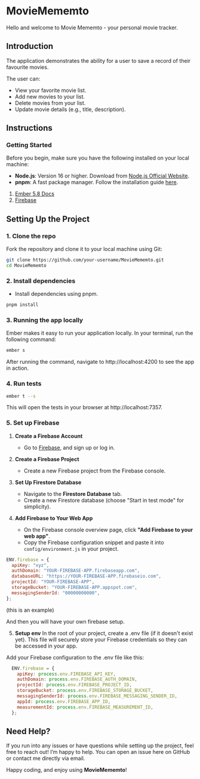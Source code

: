 # MovieMememto

Hello and welcome to Movie Mememto - your personal movie tracker.

## Introduction

The application demonstrates the ability for a user to save a record of their favourite movies.

The user can:

- View your favorite movie list.
- Add new movies to your list.
- Delete movies from your list.
- Update movie details (e.g., title, description).

## Instructions

### Getting Started

Before you begin, make sure you have the following installed on your local machine:

- **Node.js**: Version 16 or higher. Download from [Node.js Official Website](https://nodejs.org/).
- **pnpm**: A fast package manager. Follow the installation guide [here](https://pnpm.io/installation).

1. [Ember 5.8 Docs](https://guides.emberjs.com/v5.8.0/)
2. [Firebase](https://firebase.google.com/docs)

## Setting Up the Project

### 1. Clone the repo


   Fork the repository and clone it to your local machine using Git:

   ```bash
   git clone https://github.com/your-username/MovieMememto.git
   cd MovieMememto
   ```

### 2. Install dependencies

- Install dependencies using pnpm.
```bash 
pnpm install
```

### 3. Running the app locally

Ember makes it easy to run your application locally. In your terminal, run the following command:

``` bash
ember s
```
After running the command, navigate to http://localhost:4200 to see the app in action.

### 4. Run tests

```bash 
ember t --s
```
This will open the tests in your browser at http://localhost:7357.


### 5. Set up Firebase

1. **Create a Firebase Account**
   - Go to [Firebase](https://firebase.google.com/), and sign up or log in.

2. **Create a Firebase Project**
   - Create a new Firebase project from the Firebase console.

3. **Set Up Firestore Database**
   - Navigate to the **Firestore Database** tab.
   - Create a new Firestore database (choose "Start in test mode" for simplicity).

4. **Add Firebase to Your Web App**
   - On the Firebase console overview page, click **"Add Firebase to your web app"**.
   - Copy the Firebase configuration snippet and paste it into `config/environment.js` in your project.

```javascript
ENV.firebase = {
  apiKey: "xyz",
  authDomain: "YOUR-FIREBASE-APP.firebaseapp.com",
  databaseURL: "https://YOUR-FIREBASE-APP.firebaseio.com",
  projectId: "YOUR-FIREBASE-APP",
  storageBucket: "YOUR-FIREBASE-APP.appspot.com",
  messagingSenderId: "00000000000",
};
```

(this is an example)

And then you will have your own firebase setup.

5. **Setup env**
In the root of your project, create a .env file (if it doesn't exist yet). This file will securely store your Firebase credentials so they can be accessed in your app.

Add your Firebase configuration to the .env file like this:

```javascript
  ENV.firebase = {
    apiKey: process.env.FIREBASE_API_KEY,
    authDomain: process.env.FIREBASE_AUTH_DOMAIN,
    projectId: process.env.FIREBASE_PROJECT_ID,
    storageBucket: process.env.FIREBASE_STORAGE_BUCKET,
    messagingSenderId: process.env.FIREBASE_MESSAGING_SENDER_ID,
    appId: process.env.FIREBASE_APP_ID,
    measurementId: process.env.FIREBASE_MEASUREMENT_ID,
  };
  ```

## Need Help?

If you run into any issues or have questions while setting up the project, feel free to reach out! I’m happy to help. You can open an issue here on GitHub or contact me directly via email.

Happy coding, and enjoy using **MovieMememto**!